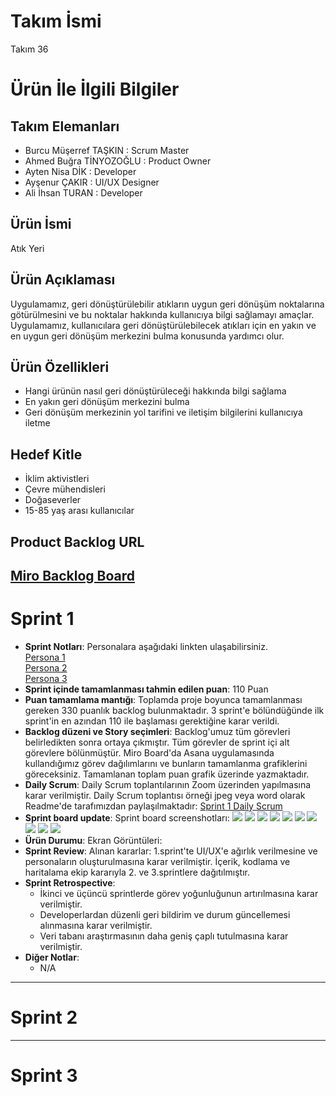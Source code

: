 # **Takım İsmi**
Takım 36
# Ürün İle İlgili Bilgiler
## Takım Elemanları
- Burcu Müşerref TAŞKIN : Scrum Master <br/>
- Ahmed Buğra TİNYOZOĞLU : Product Owner <br/>
- Ayten Nisa DİK : Developer <br/>
- Ayşenur ÇAKIR : UI/UX Designer <br/>
- Ali İhsan TURAN : Developer <br/>
## Ürün İsmi
Atık Yeri
## Ürün Açıklaması
Uygulamamız, geri dönüştürülebilir atıkların uygun geri dönüşüm noktalarına götürülmesini ve bu noktalar hakkında kullanıcıya bilgi sağlamayı amaçlar. Uygulamamız, kullanıcılara geri dönüştürülebilecek atıkları için en yakın ve en uygun geri dönüşüm merkezini bulma konusunda yardımcı olur.
## Ürün Özellikleri
- Hangi ürünün nasıl geri dönüştürüleceği hakkında bilgi sağlama <br/>
- En yakın geri dönüşüm merkezini bulma <br/>
- Geri dönüşüm merkezinin yol tarifini ve iletişim bilgilerini kullanıcıya iletme <br/>
## Hedef Kitle
- İklim aktivistleri <br/>
- Çevre mühendisleri <br/>
- Doğaseverler <br/>
- 15-85 yaş arası kullanıcılar <br/>
## Product Backlog URL
[Miro Backlog Board](https://miro.com/app/board/uXjVK0jLl9U=/?share_link_id=181105848712)
---

# Sprint 1
- **Sprint Notları**: Personalara aşağıdaki linkten ulaşabilirsiniz. <br/>
[Persona 1](https://drive.google.com/file/d/1F65-AWuYrYpgF3NR5grvgI-bTjeKXnUI/view?usp=sharing) <br/>
[Persona 2](https://drive.google.com/file/d/1ZQ6IBMdXYL5wqxnqfLPET8rksboFXwfZ/view?usp=sharing) <br/>
[Persona 3](https://drive.google.com/file/d/10DGot6NCuw1eHf95gR_r-K-n_o9Nw8qU/view?usp=sharing)
- **Sprint içinde tamamlanması tahmin edilen puan**: 110 Puan
- **Puan tamamlama mantığı**: Toplamda proje boyunca tamamlanması gereken 330 puanlık backlog bulunmaktadır. 3 sprint'e bölündüğünde ilk sprint'in en azından 110 ile başlaması gerektiğine karar verildi.
- **Backlog düzeni ve Story seçimleri**: Backlog'umuz tüm görevleri belirledikten sonra ortaya çıkmıştır. Tüm görevler de sprint içi alt görevlere bölünmüştür. Miro Board'da Asana uygulamasında kullandığımız görev dağılımlarını ve bunların tamamlanma grafiklerini göreceksiniz. Tamamlanan toplam puan grafik üzerinde yazmaktadır.
- **Daily Scrum**: Daily Scrum toplantılarının Zoom üzerinden yapılmasına karar verilmiştir. Daily Scrum toplantısı örneği jpeg veya word olarak Readme'de tarafımızdan paylaşılmaktadır:
[Sprint 1 Daily Scrum](https://1drv.ms/w/s!Ajox2sdzvUk9nTBkhB1fS7afINQ3?e=QkahS1)
- **Sprint board update**: Sprint board screenshotları:
![](https://github.com/aliihsantrn/oua-bootcamp-group-36/assets/146127488/9e95dee5-8cf7-4154-83a2-bcf7531f9c86)
![](https://github.com/aliihsantrn/oua-bootcamp-group-36/assets/146127488/eabb97ad-5400-4ad2-8d82-33925b1a0ea4)
![](https://github.com/aliihsantrn/oua-bootcamp-group-36/assets/146127488/b05dcbf6-5560-4431-80a0-0ccbcd8851e3)
![](https://github.com/aliihsantrn/oua-bootcamp-group-36/assets/146127488/7c7ac4e6-e276-4b50-b008-5703ed4525d6)
![](https://github.com/aliihsantrn/oua-bootcamp-group-36/assets/146127488/9cc69d16-4d65-4055-af66-bad7e847d663)
![](https://github.com/aliihsantrn/oua-bootcamp-group-36/assets/146127488/8611bf1e-3a69-40fa-9396-3a544e6c3735)
![](https://github.com/aliihsantrn/oua-bootcamp-group-36/assets/146127488/30172c6e-3cae-4e62-b768-1787b94af458)
![](https://github.com/aliihsantrn/oua-bootcamp-group-36/assets/146127488/da56b957-53c3-43c9-b411-346a3ba0f919)
![](https://github.com/aliihsantrn/oua-bootcamp-group-36/assets/146127488/69d7701f-18b3-471b-9647-d4f1c15c0855)
![](https://github.com/aliihsantrn/oua-bootcamp-group-36/assets/146127488/76163e27-027b-423b-bb73-043a1b0a859c)
- **Ürün Durumu**: Ekran Görüntüleri:
- **Sprint Review**: Alınan kararlar: 1.sprint'te UI/UX'e ağırlık verilmesine ve personaların oluşturulmasına karar verilmiştir. İçerik, kodlama ve haritalama ekip kararıyla 2. ve 3.sprintlere dağıtılmıştır.
- **Sprint Retrospective**:
  - İkinci ve üçüncü sprintlerde görev yoğunluğunun artırılmasına karar verilmiştir.
  - Developerlardan düzenli geri bildirim ve durum güncellemesi alınmasına karar verilmiştir.
  - Veri tabanı araştırmasının daha geniş çaplı tutulmasına karar verilmiştir.
- **Diğer Notlar**:
  - N/A

---
# Sprint 2

---
# Sprint 3

